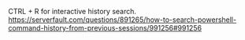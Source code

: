 CTRL + R for interactive history search. https://serverfault.com/questions/891265/how-to-search-powershell-command-history-from-previous-sessions/991256#991256